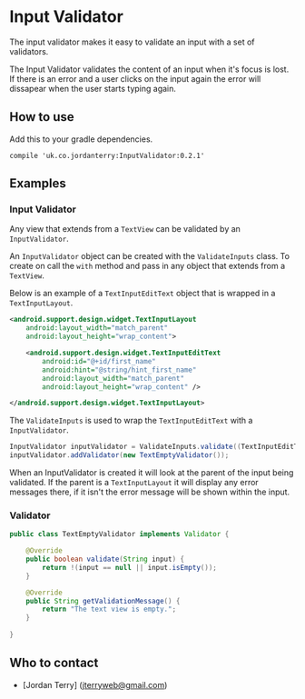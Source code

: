 # Input Validator

The input validator makes it easy to validate an input with a set of validators.

The Input Validator validates the content of an input when it's focus is lost. If there is an error and a user clicks on the input again the error will dissapear when the user starts typing again.


## How to use

Add this to your gradle dependencies.

```Gradle
compile 'uk.co.jordanterry:InputValidator:0.2.1'
```


## Examples

### Input Validator

Any view that extends from a `TextView` can be validated by an `InputValidator`.

An `InputValidator` object can be created with the `ValidateInputs` class. To create on call the `with` method and pass in any object that extends from a `TextView`.

Below is an example of a `TextInputEditText` object that is wrapped in a `TextInputLayout`.

```XML
<android.support.design.widget.TextInputLayout
    android:layout_width="match_parent"
    android:layout_height="wrap_content">

    <android.support.design.widget.TextInputEditText
        android:id="@+id/first_name"
        android:hint="@string/hint_first_name"
        android:layout_width="match_parent"
        android:layout_height="wrap_content" />

</android.support.design.widget.TextInputLayout>
```


The `ValidateInputs` is used to wrap the `TextInputEditText` with a `InputValidator`.

```Java
InputValidator inputValidator = ValidateInputs.validate((TextInputEditText) findViewById(R.id.first_name));
inputValidator.addValidator(new TextEmptyValidator());
```

When an InputValidator is created it will look at the parent of the input being validated. If the parent is a `TextInputLayout` it will display any error messages there, if it isn't the error message will be shown within the input.

### Validator

```Java
public class TextEmptyValidator implements Validator {

    @Override
    public boolean validate(String input) {
        return !(input == null || input.isEmpty());
    }

    @Override
    public String getValidationMessage() {
        return "The text view is empty.";
    }
    
}

```
## Who to contact

* [Jordan Terry] (jterryweb@gmail.com)
